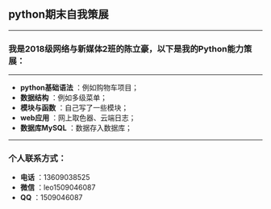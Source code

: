 ## python期末自我策展
-------------------
### 我是2018级网络与新媒体2班的陈立豪，以下是我的Python能力策展：
-------------------
- **python基础语法** ：例如购物车项目；
- **数据结构** ：例如多级菜单；
- **模块与函数** ：自己写了一些模块；
- **web应用** ：网上取色器、云端日志；
- **数据库MySQL** ：数据存入数据库；
-------------------
### 个人联系方式：
- **电话** ：13609038525
- **微信** ：leo1509046087
- **QQ** ：1509046087
